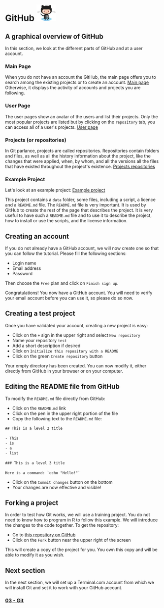 # GitHub ![octocat](../images/Octocat_small.png)

## A graphical overview of GitHub
In this section, we look at the different parts of GitHub and at a user
account.

### Main Page
When you do not have an account the GitHub, the main page offers you to search
among the existing projects or to create an account.
<a href="http://github.com/" target="_blank">Main page</a>
Otherwise, it displays the activity of accounts and projects you are following.

### User Page
The user pages show an avatar of the users and list their projects. Only the
most popular projects are listed but by clicking on the `repository` tab, you
can access all of a user's projects.
<a href="http://github.com/enormandeau" target="_blank">User page</a>

### Projects (or repositories)
In Git parlance, projects are called repositories. Repositories contain folders
and files, as well as all the history information about the project, like the
changes that were applied, when, by whom, and all the versions all the files
that have existed throughout the project's existence.
<a href="http://github.com/enormandeau?tab=repositories"
target="_blank">Projects repositories</a>

### Example Project
Let's look at an example project:
<a href="http://github.com/enormandeau/meditation-timer" target="_blank">Example project</a>

This project contains a `data` folder, some files, including a script, a
licence and a `README.md` file. The `README.md` file is very important. It is
used by GitHub to create the rest of the page that describes the project. It is
very useful to have such a `README.md` file and to use it to describe the
project, how to install or use the scripts, and the license information.

## Creating an account
If you do not already have a GitHub account, we will now create one so that you
can follow the tutorial. Please fill the following sections:

- Login name
- Email address
- Password

Then choose the `Free` plan and click on `Finish sign up`.

Congratulations! You now have a GitHub account. You will need to verify your
email account before you can use it, so please do so now.

## Creating a test project
Once you have validated your account, creating a new project is easy: 

- Click on the `+` sign in the upper right and select `New repository`
- Name your repository `test`
- Add a short description if desired
- Click on `Initialize this repository with a README`
- Click on the green `Create repository` button

Your empty directory has been created. You can now modify it, either directly
from GitHub in your browser or on your computer.

## Editing the README file from GitHub
To modify the `README.md` file directly from GitHub:

- Click on the `README.md` link
- Click on the pen in the upper right portion of the file
- Copy the following text to the `README.md` file:

```
## This is a level 2 title

- This
- is
- a
- list

### This is a level 3 title

Here is a command: `echo "Hello!"`
```

  - Click on the `Commit changes` button on the bottom
  - Your changes are now effective and visible!

## Forking a project
In order to test how Git works, we will use a training project. You do not need
to know how to program in R to follow this example. We will introduce the
changes to the code together. To get the repository:

- Go to
<a href="http://github.com/enormandeau/github_repository" target="_blank">this repository on GitHub</a>
- Click on the `Fork` button near the upper right of the screen

This will create a copy of the project for you. You own this copy and will be
able to modify it as you wish.

## Next section
In the next section, we will set up a Terminal.com account from which we will
install Git and set it to work with your GitHub account.

### [03 - Git](03_git.md)

